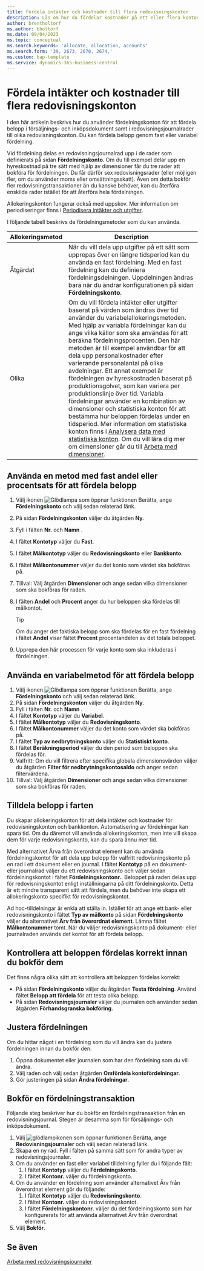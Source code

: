 ```yaml
---
title: Fördela intäkter och kostnader till flera redovisningskonton
description: Läs om hur du fördelar kostnader på ett eller flera konton i redovisningen.
author: brentholtorf
ms.author: bholtorf
ms.date: 09/04/2023
ms.topic: conceptual
ms.search.keywords: 'allocate, allocation, accounts'
ms.search.form: '39, 2673, 2670, 2674,'
ms.custom: bap-template
ms.service: dynamics-365-business-central
---
```


# Fördela intäkter och kostnader till flera redovisningskonton

I den här artikeln beskrivs hur du använder fördelningskonton för att fördela belopp i försäljnings- och inköpsdokument samt i redovisningsjournalrader till olika redovisningskonton. Du kan fördela belopp genom fast eller variabel fördelning.  

Vid fördelning delas en redovisningsjournalrad upp i de rader som definierats på sidan **Fördelningskonto**. Om du till exempel delar upp en hyreskostnad på tre sätt med hjälp av dimensioner får du tre rader att bokföra för fördelningen. Du får därför sex redovisningsrader (eller möjligen fler, om du använder moms eller omsättningsskatt). Även om detta bokför fler redovisningstransaktioner än du kanske behöver, kan du återföra enskilda rader istället för att återföra hela fördelningen.

Allokeringskonton fungerar också med uppskov. Mer information om periodiseringar finns i [Periodisera intäkter och utgifter](finance-how-defer-revenue-expenses.md).

I följande tabell beskrivs de fördelningsmetoder som du kan använda.

|Allokeringsmetod  |Description  |
|---------|---------|
|Åtgärdat     | När du vill dela upp utgifter på ett sätt som upprepas över en längre tidsperiod kan du använda en fast fördelning. Med en fast fördelning kan du definiera fördelningsdelningen. Uppdelningen ändras bara när du ändrar konfigurationen på sidan **Fördelningskonto**.        |
|Olika     | Om du vill fördela intäkter eller utgifter baserat på värden som ändras över tid använder du variabelallokeringsmetoden. Med hjälp av variabla fördelningar kan du ange vilka källor som ska användas för att beräkna fördelningsprocenten. Den här metoden är till exempel användbar för att dela upp personalkostnader efter varierande personalantal på olika avdelningar. Ett annat exempel är fördelningen av hyreskostnaden baserat på produktionsgolvet, som kan variera per produktionslinje över tid. Variabla fördelningar använder en kombination av dimensioner och statistiska konton för att bestämma hur beloppen fördelas under en tidsperiod. Mer information om statistiska konton finns i [Analysera data med statistiska konton](bi-use-statistical-accounts.md). Om du vill lära dig mer om dimensioner går du till [Arbeta med dimensioner](finance-dimensions.md).        |

## Använda en metod med fast andel eller procentsats för att fördela belopp

1. Välj ikonen ![Glödlampa som öppnar funktionen Berätta](media/ui-search/search_small.png "Berätta vad du vill göra"), ange **Fördelningskonto** och välj sedan relaterad länk.  
1. På sidan **Fördelningskonton** väljer du åtgärden **Ny**.
1. Fyll i fälten **Nr.** och **Namn** .
1. I fältet **Kontotyp** väljer du **Fast**.
1. I fältet **Målkontotyp** väljer du **Redovisningskonto** eller **Bankkonto**.
1. I fältet **Målkontonummer** väljer du det konto som värdet ska bokföras på.
1. Tillval: Välj åtgärden **Dimensioner** och ange sedan vilka dimensioner som ska bokföras för raden.
1. I fälten **Andel** och **Procent** anger du hur beloppen ska fördelas till målkontot.
  
   > [!TIP]
   > Om du anger det faktiska belopp som ska fördelas för en fast fördelning i fältet **Andel** visar fältet **Procent** procentandelen av det totala beloppet.
1. Upprepa den här processen för varje konto som ska inkluderas i fördelningen.

## Använda en variabelmetod för att fördela belopp

1. Välj ikonen ![Glödlampa som öppnar funktionen Berätta](media/ui-search/search_small.png "Berätta vad du vill göra"), ange **Fördelningskonto** och välj sedan relaterad länk.  
1. På sidan **Fördelningskonton** väljer du åtgärden **Ny**.
1. Fyll i fälten **Nr.** och **Namn** .
1. I fältet **Kontotyp** väljer du **Variabel**.
1. I fältet **Målkontotyp** väljer du **Redovisningskonto**.
1. I fältet **Målkontonummer** väljer du det konto som värdet ska bokföras på.
1. I fältet **Typ av nedbrytningskonto** väljer du **Statistiskt konto**.
1. I fältet **Beräkningsperiod** väljer du den period som beloppen ska fördelas för.
1. Valfritt: Om du vill filtrera efter specifika globala dimensionsvärden väljer du åtgärden **Filter för nedbrytningskontosaldo** och anger sedan filtervärdena.
1. Tillval: Välj åtgärden **Dimensioner** och ange sedan vilka dimensioner som ska bokföras för raden.

## Tilldela belopp i farten

Du skapar allokeringskonton för att dela intäkter och kostnader för redovisningskonton och bankkonton. Automatisering av fördelningar kan spara tid. Om du däremot vill använda allokeringskonton, men inte vill skapa dem för varje redovisningskonto, kan du spara ännu mer tid.

Med alternativet Ärva från överordnat element kan du använda fördelningskontot för att dela upp belopp för valfritt redovisningskonto på en rad i ett dokument eller en journal. I fältet **Kontotyp** på en dokument- eller journalrad väljer du ett redovisningskonto och väljer sedan fördelningskontot i fältet **Fördelningskontonr.**. Beloppet på raden delas upp för redovisningskontot enligt inställningarna på ditt fördelningskonto. Detta är ett mindre transparent sätt att fördela, men du behöver inte skapa ett allokeringskonto specifikt för redovisningskontot.

Ad hoc-tilldelningar är enkla att ställa in. Istället för att ange ett bank- eller redovisningskonto i fältet **Typ av målkonto** på sidan **Fördelningskonto** väljer du alternativet **Ärv från överordnat element**. Lämna fältet **Målkontonummer** tomt. När du väljer redovisningskonto på dokument- eller journalraden används det kontot för att fördela belopp.

## Kontrollera att beloppen fördelas korrekt innan du bokför dem

Det finns några olika sätt att kontrollera att beloppen fördelas korrekt:

* På sidan **Fördelningskonto** väljer du åtgärden **Testa fördelning**. Använd fältet **Belopp att fördela** för att testa olika belopp.
* På sidan **Redovisningsjournaler** väljer du journalen och använder sedan åtgärden **Förhandsgranska bokföring**.

## Justera fördelningen

Om du hittar något i en fördelning som du vill ändra kan du justera fördelningen innan du bokför den.  

1. Öppna dokumentet eller journalen som har den fördelning som du vill ändra.
1. Välj raden och välj sedan åtgärden **Omfördela kontofördelningar**.
1. Gör justeringen på sidan **Ändra fördelningar**.

## Bokför en fördelningstransaktion

Följande steg beskriver hur du bokför en fördelningstransaktion från en redovisningsjournal. Stegen är desamma som för försäljnings- och inköpsdokument.

1. Välj ![glödlampikonen som öppnar funktionen Berätta](media/ui-search/search_small.png "Berätta vad du vill göra"), ange **Redovisningsjournaler** och välj sedan relaterad länk.  
1. Skapa en ny rad. Fyll i fälten på samma sätt som för andra typer av redovisningsjournaler.
1. Om du använder en fast eller variabel tilldelning fyller du i följande fält:
    1. I fältet **Kontotyp** väljer du **Fördelningskonto**.
    1. I fältet **Kontonr.** väljer du fördelningskonto.
1. Om du använder en fördelning som använder alternativet Ärv från överordnat element gör du följande:
    1. I fältet **Kontotyp** väljer du **Redovisningskonto**.
    1. I fältet **Kontonr.** väljer du redovisningskontot.
    1. I fältet **Fördelningskontonr.** väljer du det fördelningskonto som har konfigurerats för att använda alternativet Ärv från överordnat element. 
1. Välj **Bokför**.

## Se även

[Arbeta med redovisningsjournaler](ui-work-general-journals.md)  